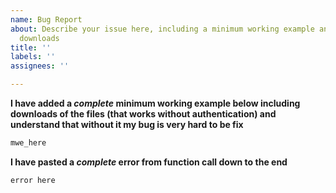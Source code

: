 ```yaml
---
name: Bug Report
about: Describe your issue here, including a minimum working example and all file
  downloads
title: ''
labels: ''
assignees: ''

---
```


__I have added a _complete_ minimum working example below including downloads of the files (that works without authentication)  and understand that without it my bug is very hard to be fix__

```julia
mwe_here
```

__I have pasted a _complete_ error from function call down to the end__
```julia
error here
```
